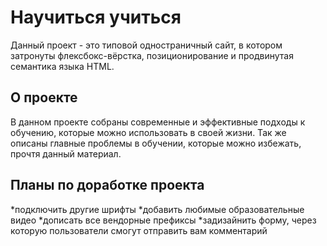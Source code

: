 # Научиться учиться

Данный проект - это типовой одностраничный сайт, в котором  затронуты флексбокс-вёрстка, позиционирование и продвинутая семантика языка HTML.

## О проекте

В данном проекте собраны современные и эффективные подходы к обучению, которые можно использовать в своей жизни. Так же описаны главные проблемы в обучении, которые можно избежать, прочтя данный материал.

## Планы по доработке проекта

*подключить другие шрифты
*добавить любимые образовательные видео
*дописать все вендорные префиксы
*задизайнить форму, через которую пользователи смогут отправить вам комментарий

